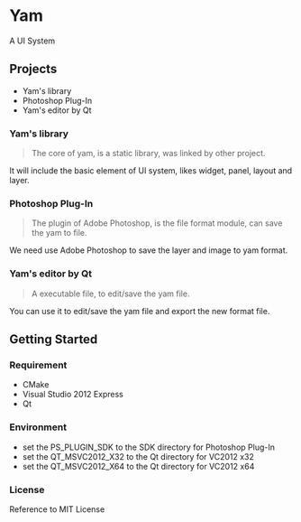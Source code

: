 # Yam

A UI System


## Projects

* Yam's library
* Photoshop Plug-In
* Yam's editor by Qt


### Yam's library

> The core of yam, is a static library, was linked by other project.

It will include the basic element of UI system, likes widget, panel, layout and layer.


### Photoshop Plug-In

> The plugin of Adobe Photoshop, is the file format module, can save the yam to file.

We need use Adobe Photoshop to save the layer and image to yam format.


### Yam's editor by Qt

> A executable file, to edit/save the yam file.

You can use it to edit/save the yam file and export the new format file.


## Getting Started

### Requirement

* CMake
* Visual Studio 2012 Express
* Qt

### Environment

* set the PS\_PLUGIN\_SDK to the SDK directory for Photoshop Plug-In
* set the QT\_MSVC2012\_X32 to the Qt directory for VC2012 x32
* set the QT\_MSVC2012\_X64 to the Qt directory for VC2012 x64

### License

Reference to MIT License
